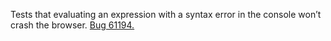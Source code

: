 Tests that evaluating an expression with a syntax error in the console won’t crash the browser. [Bug 61194.](https://bugs.webkit.org/show_bug.cgi?id=61194)
